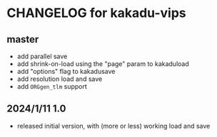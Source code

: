 # CHANGELOG for kakadu-vips

## master

- add parallel save
- add shrink-on-load using the "page" param to kakaduload
- add "options" flag to kakadusave
- add resolution load and save
- add `ORGgen_tlm` support 

## 2024/1/11 1.0

- released initial version, with (more or less) working load and save
